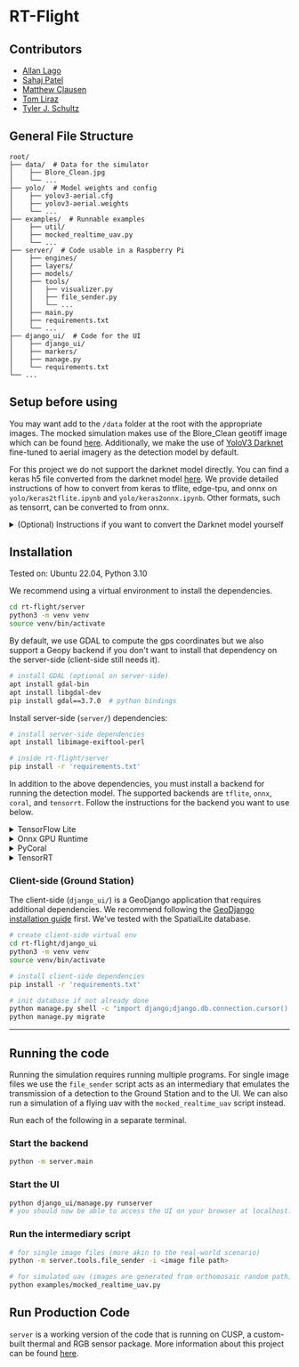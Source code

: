 # RT-Flight

## Contributors

- [Allan Lago](https://github.com/alago1)
- [Sahaj Patel](https://github.com/sah4jpatel)
- [Matthew Clausen](https://github.com/matt-clausen)
- [Tom Liraz](https://github.com/tomliraz)
- [Tyler J. Schultz](https://github.com/tj-schultz)

## General File Structure
```
root/
├── data/  # Data for the simulator
│    ├── Blore_Clean.jpg
│    └── ...
├── yolo/  # Model weights and config
│    ├── yolov3-aerial.cfg
│    ├── yolov3-aerial.weights
│    └── ...
├── examples/  # Runnable examples
│    ├── util/
│    ├── mocked_realtime_uav.py
│    └── ...
├── server/  # Code usable in a Raspberry Pi
│    ├── engines/
│    ├── layers/
│    ├── models/
│    ├── tools/
│    │   ├── visualizer.py
│    │   ├── file_sender.py
│    │   └── ...
│    ├── main.py
│    ├── requirements.txt
│    └── ...
├── django_ui/  # Code for the UI
│    ├── django_ui/
│    ├── markers/
│    ├── manage.py
│    └── requirements.txt
└── ...
```

## Setup before using
You may want add to the `/data` folder at the root with the appropriate images. The mocked simulation makes use of the Blore_Clean geotiff image which can be found [here](https://drive.google.com/file/d/14mJcI-_crVwy95-pAr1K8nYJDyK99zh5/view?usp=share_link). Additionally, we make the use of [YoloV3 Darknet](https://github.com/jekhor/darknet) fine-tuned to aerial imagery as the detection model by default.

For this project we do not support the darknet model directly. You can find a keras h5 file converted from the darknet model [here](https://drive.google.com/file/d/1BlBvoZ2tIgFhMUnHYLhZB6-nmU6WrSHB/view?usp=sharing). We provide detailed instructions of how to convert from keras to tflite, edge-tpu, and onnx on `yolo/keras2tflite.ipynb` and `yolo/keras2onnx.ipynb`. Other formats, such as tensorrt, can be converted to from onnx.

<details>

<summary>
(Optional) Instructions if you want to convert the Darknet model yourself
</summary>

The weights for the Darknet model can be found here [here](https://drive.google.com/file/d/1LyWvsoPmmPM9is0TmDmCE5vddXZLXYK6/view?usp=share_link). Add them to the `yolo/` folder in the root directory. You will require "yolov3-aerial.weights" and "yolov3-aerial.cfg" (provided) files.

If you're using a different model (for instance [YoloV3-tiny](https://github.com/smarthomefans/darknet-test) on low-memory devices), please add the weights and config files
to the `yolo/` folder.

This [sample](https://github.com/NVIDIA/TensorRT/blob/main/samples/python/yolov3_onnx/yolov3_to_onnx.py) was helpful in converting the model to Onnx.

</details>

## **Installation**

Tested on: Ubuntu 22.04, Python 3.10

We recommend using a virtual environment to install the dependencies.
```bash
cd rt-flight/server
python3 -m venv venv
source venv/bin/activate
```

By default, we use GDAL to compute the gps coordinates but we also support a Geopy backend if you don't want to install that dependency on the server-side (client-side still needs it).
```bash
# install GDAL (optional on server-side)
apt install gdal-bin
apt install libgdal-dev
pip install gdal==3.7.0  # python bindings
```

Install server-side (`server/`) dependencies:

```bash
# install server-side dependencies
apt install libimage-exiftool-perl

# inside rt-flight/server
pip install -r 'requirements.txt'
```
In addition to the above dependencies, you must install a backend for running the detection model. The supported backends are `tflite`, `onnx`, `coral`, and `tensorrt`. Follow the instructions for the backend you want to use below.

<details>
<summary>
TensorFlow Lite
</summary>

```bash
pip install tflite_runtime
```
</details>
<details>
<summary>
Onnx GPU Runtime
</summary>

```bash
pip install onnruntime_gpu
```
</details>

<details>
<summary>
PyCoral
</summary>

```bash
pip install tflite_runtime

# https://coral.ai/docs/accelerator/get-started/#runtime-on-linux
apt install python3-pycoral
pip install --extra-index-url https://google-coral.github.io/py-repo/ pycoral~=2.0
```

</details>

<details>
<summary>
TensorRT
</summary>

Varies from system to system. Please follow the instructions [here](https://docs.nvidia.com/deeplearning/tensorrt/install-guide/index.html).
</details>

### **Client-side (Ground Station)**
The client-side (`django_ui/`) is a GeoDjango application that requires additional dependencies. We recommend following the [GeoDjango installation guide](https://docs.djangoproject.com/en/3.2/ref/contrib/gis/install/#installing-geodjango) first. We've tested with the SpatialLite database.

```bash
# create client-side virtual env
cd rt-flight/django_ui
python3 -m venv venv
source venv/bin/activate

# install client-side dependencies
pip install -r 'requirements.txt'

# init database if not already done
python manage.py shell -c "import django;django.db.connection.cursor().execute('SELECT InitSpatialMetaData(1);')"
python manage.py migrate
```

***


## Running the code

Running the simulation requires running multiple programs. For single image files we use the `file_sender` script acts as an intermediary that emulates the transmission of a detection to the Ground Station and to the UI. We can also run a simulation of a flying uav with the `mocked_realtime_uav` script instead.

Run each of the following in a separate terminal.


### **Start the backend**

```bash
python -m server.main
```

### **Start the UI**

```bash
python django_ui/manage.py runserver
# you should now be able to access the UI on your browser at localhost:8000/markers/map
```

### **Run the intermediary script**

```bash
# for single image files (more akin to the real-world scenario)
python -m server.tools.file_sender -i <image file path>

# for simulated uav (images are generated from orthomosaic random path)
python examples/mocked_realtime_uav.py
```

## Run Production Code

`server` is a working version of the code that is running on CUSP, a custom-built thermal and RGB sensor package. More information about this project can be found [here](https://github.com/JesseChin/CUSP).
